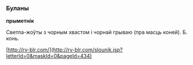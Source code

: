 ### Буланы
**прыметнік**

Светла-жоўты з чорным хвастом і чорнай грываю (пра масць коней). Б. конь.

<a rel="author">[http://rv-blr.com/](http://rv-blr.com/slounik.jsp?letterId=0&maskId=0&pageId=434)</a>
